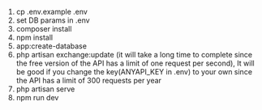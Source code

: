 1. cp .env.example .env
2. set DB params in .env 
3. composer install
4. npm install
5. app:create-database
6. php artisan exchange:update (it will take a long time to complete since the free version of the API has a limit of one request per second), It will be good if you change the key(ANYAPI_KEY in .env) to your own since the API has a limit of 300 requests per year 
7. php artisan serve
8. npm run dev 